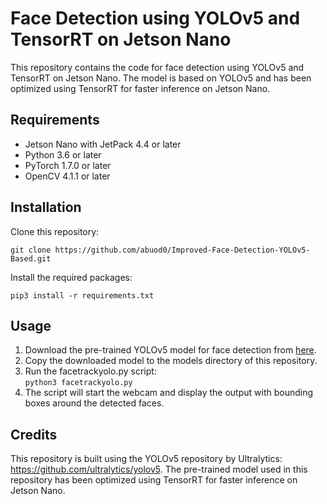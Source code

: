 <h1>Face Detection using YOLOv5 and TensorRT on Jetson Nano</h1>
<p>This repository contains the code for face detection using YOLOv5 and TensorRT on Jetson Nano. The model is based on YOLOv5 and has been optimized using TensorRT for faster inference on Jetson Nano.</p>

<h2>Requirements</h2>
<ul>
<li>Jetson Nano with JetPack 4.4 or later</li>
<li>Python 3.6 or later</li>
<li>PyTorch 1.7.0 or later</li>
<li>OpenCV 4.1.1 or later</li>
</ul>

<h2>Installation</h2>
<p>Clone this repository:</p>
<pre><code>git clone https://github.com/abuod0/Improved-Face-Detection-YOLOv5-Based.git</code></pre>

<p>Install the required packages:</p>
<pre><code>pip3 install -r requirements.txt</code></pre>

<h2>Usage</h2>
<ol>
<li>Download the pre-trained YOLOv5 model for face detection from <a href="https://link/to/download">here</a>.</li>
<li>Copy the downloaded model to the models directory of this repository.</li>
<li>Run the facetrackyolo.py script:<br><code>python3 facetrackyolo.py</code></li>
<li>The script will start the webcam and display the output with bounding boxes around the detected faces.</li>
</ol>

<h2>Credits</h2>
<p>This repository is built using the YOLOv5 repository by Ultralytics: <a href="https://github.com/ultralytics/yolov5">https://github.com/ultralytics/yolov5</a>. The pre-trained model used in this repository has been optimized using TensorRT for faster inference on Jetson Nano.</p>
